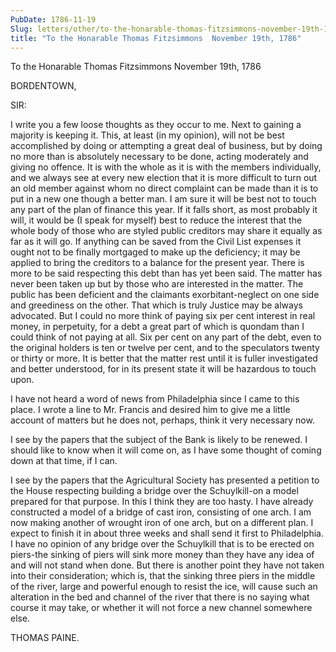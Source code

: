 ```yaml
---
PubDate: 1786-11-19
Slug: letters/other/to-the-honarable-thomas-fitzsimmons-november-19th-1786
title: "To the Honarable Thomas Fitzsimmons  November 19th, 1786"
---
```


   To the Honarable Thomas Fitzsimmons  November 19th, 1786

   BORDENTOWN,

   SIR:

   I write you a few loose thoughts as they occur to me. Next to gaining a
   majority is keeping it. This, at least (in my opinion), will not be best
   accomplished by doing or attempting a great deal of business, but by doing
   no more than is absolutely necessary to be done, acting moderately and
   giving no offence. It is with the whole as it is with the members
   individually, and we always see at every new election that it is more
   difficult to turn out an old member against whom no direct complaint can
   be made than it is to put in a new one though a better man. I am sure it
   will be best not to touch any part of the plan of finance this year. If it
   falls short, as most probably it will, it would be (I speak for myself)
   best to reduce the interest that the whole body of those who are styled
   public creditors may share it equally as far as it will go. If anything
   can be saved from the Civil List expenses it ought not to be finally
   mortgaged to make up the deficiency; it may be applied to bring the
   creditors to a balance for the present year. There is more to be said
   respecting this debt than has yet been said. The matter has never been
   taken up but by those who are interested in the matter. The public has
   been deficient and the claimants exorbitant-neglect on one side and
   greediness on the other. That which is truly Justice may be always
   advocated. But I could no more think of paying six per cent interest in
   real money, in perpetuity, for a debt a great part of which is quondam
   than I could think of not paying at all. Six per cent on any part of the
   debt, even to the original holders is ten or twelve per cent, and to the
   speculators twenty or thirty or more. It is better that the matter rest
   until it is fuller investigated and better understood, for in its present
   state it will be hazardous to touch upon.

   I have not heard a word of news from Philadelphia since I came to this
   place. I wrote a line to Mr. Francis and desired him to give me a little
   account of matters but he does not, perhaps, think it very necessary now.

   I see by the papers that the subject of the Bank is likely to be renewed.
   I should like to know when it will come on, as I have some thought of
   coming down at that time, if I can.

   I see by the papers that the Agricultural Society has presented a petition
   to the House respecting building a bridge over the Schuylkill-on a model
   prepared for that purpose. In this I think they are too hasty. I have
   already constructed a model of a bridge of cast iron, consisting of one
   arch. I am now making another of wrought iron of one arch, but on a
   different plan. I expect to finish it in about three weeks and shall send
   it first to Philadelphia. I have no opinion of any bridge over the
   Schuylkill that is to be erected on piers-the sinking of piers will sink
   more money than they have any idea of and will not stand when done. But
   there is another point they have not taken into their consideration; which
   is, that the sinking three piers in the middle of the river, large and
   powerful enough to resist the ice, will cause such an alteration in the
   bed and channel of the river that there is no saying what course it may
   take, or whether it will not force a new channel somewhere else.

   THOMAS PAINE.


